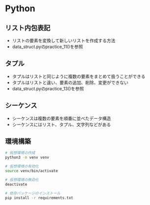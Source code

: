 # Python



## リスト内包表記
- リストの要素を変換して新しいリストを作成する方法
- data_struct.pyのpractice_11()を参照

## タプル
- タプルはリストと同じように複数の要素をまとめて扱うことができる
- タプルはリストと違い、要素の追加、削除、変更ができない
- data_struct.pyのpractice_13()を参照

## シーケンス
- シーケンスは複数の要素を順番に並べたデータ構造
- シーケンスにはリスト、タプル、文字列などがある


## 環境構築
```bash
# 仮想環境の作成
python3 -m venv venv

# 仮想環境の有効化
source venv/bin/activate

# 仮想環境の無効化
deactivate

# 依存パッケージのインストール
pip install -r requirements.txt
```